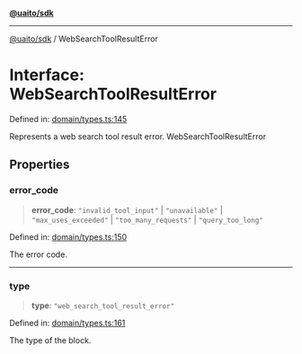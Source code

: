 [**@uaito/sdk**](../README.md)

***

[@uaito/sdk](../README.md) / WebSearchToolResultError

# Interface: WebSearchToolResultError

Defined in: [domain/types.ts:145](https://github.com/elribonazo/uaito/blob/a99e7bcbdb0358b1999f9ce76755884ba2c23b7e/packages/sdk/src/domain/types.ts#L145)

Represents a web search tool result error.
 WebSearchToolResultError

## Properties

### error\_code

> **error\_code**: `"invalid_tool_input"` \| `"unavailable"` \| `"max_uses_exceeded"` \| `"too_many_requests"` \| `"query_too_long"`

Defined in: [domain/types.ts:150](https://github.com/elribonazo/uaito/blob/a99e7bcbdb0358b1999f9ce76755884ba2c23b7e/packages/sdk/src/domain/types.ts#L150)

The error code.

***

### type

> **type**: `"web_search_tool_result_error"`

Defined in: [domain/types.ts:161](https://github.com/elribonazo/uaito/blob/a99e7bcbdb0358b1999f9ce76755884ba2c23b7e/packages/sdk/src/domain/types.ts#L161)

The type of the block.
